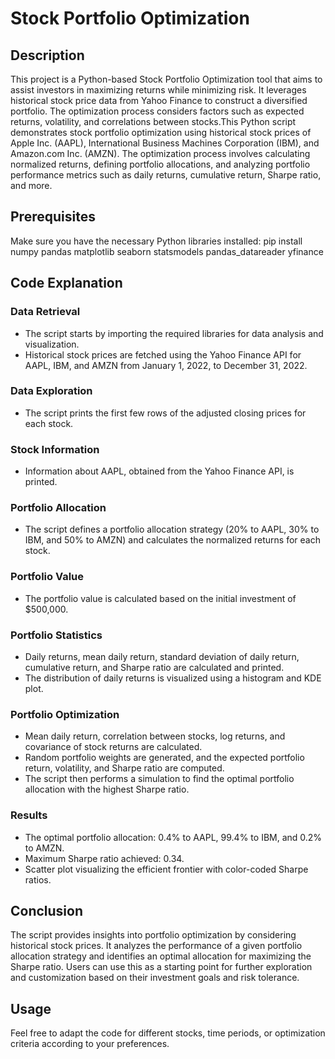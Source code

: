 # Stock Portfolio Optimization

## Description

This project is a Python-based Stock Portfolio Optimization tool that aims to assist investors in maximizing returns while minimizing risk. It leverages historical stock price data from Yahoo Finance to construct a diversified portfolio. The optimization process considers factors such as expected returns, volatility, and correlations between stocks.This Python script demonstrates stock portfolio optimization using historical stock prices of Apple Inc. (AAPL), International Business Machines Corporation (IBM), and Amazon.com Inc. (AMZN). The optimization process involves calculating normalized returns, defining portfolio allocations, and analyzing portfolio performance metrics such as daily returns, cumulative return, Sharpe ratio, and more.

## Prerequisites
Make sure you have the necessary Python libraries installed:
pip install numpy pandas matplotlib seaborn statsmodels pandas_datareader yfinance

## Code Explanation

### Data Retrieval
- The script starts by importing the required libraries for data analysis and visualization.
- Historical stock prices are fetched using the Yahoo Finance API for AAPL, IBM, and AMZN from January 1, 2022, to December 31, 2022.

### Data Exploration
- The script prints the first few rows of the adjusted closing prices for each stock.

### Stock Information
- Information about AAPL, obtained from the Yahoo Finance API, is printed.

### Portfolio Allocation
- The script defines a portfolio allocation strategy (20% to AAPL, 30% to IBM, and 50% to AMZN) and calculates the normalized returns for each stock.

### Portfolio Value
- The portfolio value is calculated based on the initial investment of $500,000.

### Portfolio Statistics
- Daily returns, mean daily return, standard deviation of daily return, cumulative return, and Sharpe ratio are calculated and printed.
- The distribution of daily returns is visualized using a histogram and KDE plot.

### Portfolio Optimization
- Mean daily return, correlation between stocks, log returns, and covariance of stock returns are calculated.
- Random portfolio weights are generated, and the expected portfolio return, volatility, and Sharpe ratio are computed.
- The script then performs a simulation to find the optimal portfolio allocation with the highest Sharpe ratio.

### Results
- The optimal portfolio allocation: 0.4% to AAPL, 99.4% to IBM, and 0.2% to AMZN.
- Maximum Sharpe ratio achieved: 0.34.
- Scatter plot visualizing the efficient frontier with color-coded Sharpe ratios.

## Conclusion

The script provides insights into portfolio optimization by considering historical stock prices. It analyzes the performance of a given portfolio allocation strategy and identifies an optimal allocation for maximizing the Sharpe ratio. Users can use this as a starting point for further exploration and customization based on their investment goals and risk tolerance.

## Usage

Feel free to adapt the code for different stocks, time periods, or optimization criteria according to your preferences.





